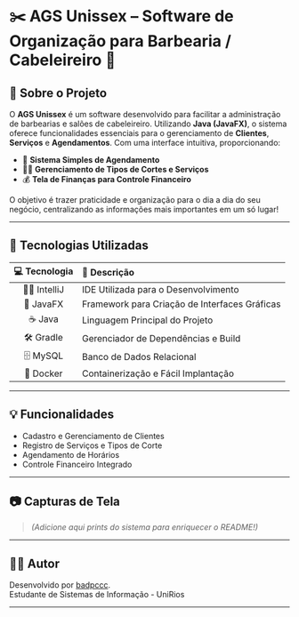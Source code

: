 # ✂️ AGS Unissex – Software de Organização para Barbearia / Cabeleireiro 💈

## 📖 Sobre o Projeto

O **AGS Unissex** é um software desenvolvido para facilitar a administração de barbearias e salões de cabeleireiro. Utilizando **Java (JavaFX)**, o sistema oferece funcionalidades essenciais para o gerenciamento de **Clientes**, **Serviços** e **Agendamentos**. Com uma interface intuitiva, proporcionando:

- 📅 **Sistema Simples de Agendamento**
- 💇‍♂️ **Gerenciamento de Tipos de Cortes e Serviços**
- 💰 **Tela de Finanças para Controle Financeiro**

O objetivo é trazer praticidade e organização para o dia a dia do seu negócio, centralizando as informações mais importantes em um só lugar!

---

## 🚀 Tecnologias Utilizadas

| 💻 Tecnologia  | 📝 Descrição                                  |
|:--------------:|:---------------------------------------------|
| 🧑‍💻 IntelliJ  | IDE Utilizada para o Desenvolvimento         |
| 🎨 JavaFX      | Framework para Criação de Interfaces Gráficas |
| ☕ Java         | Linguagem Principal do Projeto                |
| 🛠️ Gradle      | Gerenciador de Dependências e Build           |
| 🗄️ MySQL       | Banco de Dados Relacional                     |
| 🐳 Docker      | Containerização e Fácil Implantação           |

---

## 💡 Funcionalidades

- Cadastro e Gerenciamento de Clientes
- Registro de Serviços e Tipos de Corte
- Agendamento de Horários
- Controle Financeiro Integrado

---

## 📷 Capturas de Tela

> *(Adicione aqui prints do sistema para enriquecer o README!)*

---

## 👨‍💻 Autor

Desenvolvido por [badpccc](https://github.com/badpccc).<br> 
Estudante de Sistemas de Informação - UniRios

---

